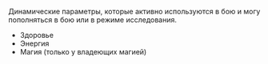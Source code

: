Динамические параметры, которые активно используются в бою и могу пополняться в бою или в режиме исследования.

* Здоровье
* Энергия
* Магия (только у владеющих магией)